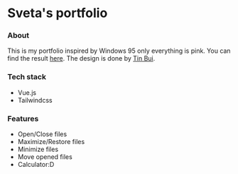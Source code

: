 # Sveta's portfolio

### About
This is my portfolio inspired by Windows 95 only everything is pink. You can find the result [here](https://sveta-nguyen.netlify.app/). The design is done by [Tin Bui](https://www.behance.net/mishadistin).

### Tech stack
- Vue.js
- Tailwindcss

### Features
- Open/Close files
- Maximize/Restore files
- Minimize files
- Move opened files
- Calculator:D
